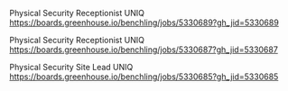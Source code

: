 Physical Security Receptionist UNIQ https://boards.greenhouse.io/benchling/jobs/5330689?gh_jid=5330689

Physical Security Receptionist UNIQ https://boards.greenhouse.io/benchling/jobs/5330687?gh_jid=5330687

Physical Security Site Lead UNIQ https://boards.greenhouse.io/benchling/jobs/5330685?gh_jid=5330685

